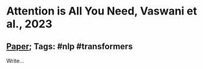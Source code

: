 # Attention is All You Need, Vaswani et al., 2023

## [Paper](https://arxiv.org/abs/1706.03762); Tags: #nlp #transformers

Write...

